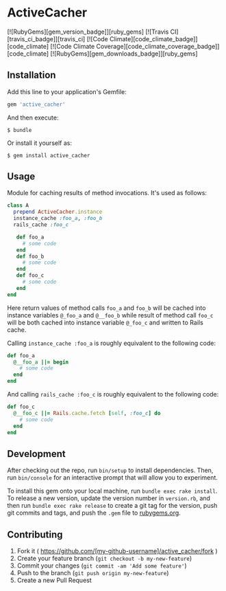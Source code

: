# ActiveCacher

[![RubyGems][gem_version_badge]][ruby_gems]
[![Travis CI][travis_ci_badge]][travis_ci]
[![Code Climate][code_climate_badge]][code_climate]
[![Code Climate Coverage][code_climate_coverage_badge]][code_climate]
[![RubyGems][gem_downloads_badge]][ruby_gems]

## Installation

Add this line to your application's Gemfile:

```ruby
gem 'active_cacher'
```

And then execute:

    $ bundle

Or install it yourself as:

    $ gem install active_cacher

## Usage

Module for caching results of method invocations. It's used as follows:

```ruby
class A
  prepend ActiveCacher.instance
  instance_cache :foo_a, :foo_b
  rails_cache :foo_c

   def foo_a
     # some code
   end
   def foo_b
     # some code
   end
   def foo_c
     # some code
   end
end
```

Here return values of method calls `foo_a` and `foo_b` will be cached into
instance variables `@_foo_a` and `@__foo_b` while result of method call `foo_c`
will be both cached into instance variable `@_foo_c` and written to Rails cache.

Calling `instance_cache :foo_a` is roughly equivalent to the following code:

```ruby
def foo_a
  @__foo_a ||= begin
    # some code
  end
end
```

And calling `rails_cache :foo_c` is roughly equivalent to the following code:

```ruby
def foo_c
  @__foo_c ||= Rails.cache.fetch [self, :foo_c] do
    # some code
  end
end
```

## Development

After checking out the repo, run `bin/setup` to install dependencies. Then, run `bin/console` for an interactive prompt that will allow you to experiment. 

To install this gem onto your local machine, run `bundle exec rake install`. To release a new version, update the version number in `version.rb`, and then run `bundle exec rake release` to create a git tag for the version, push git commits and tags, and push the `.gem` file to [rubygems.org](https://rubygems.org).

## Contributing

1. Fork it ( https://github.com/[my-github-username]/active_cacher/fork )
2. Create your feature branch (`git checkout -b my-new-feature`)
3. Commit your changes (`git commit -am 'Add some feature'`)
4. Push to the branch (`git push origin my-new-feature`)
5. Create a new Pull Request
